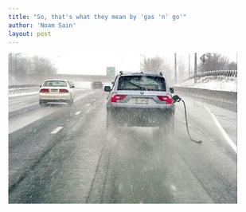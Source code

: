 ```yaml
---
title: "So, that's what they mean by 'gas 'n' go'"
author: 'Noam Sain'
layout: post
---
```


![Gas and go](/assets/2013/2013-04-20100518.jpg "Gas and go")
